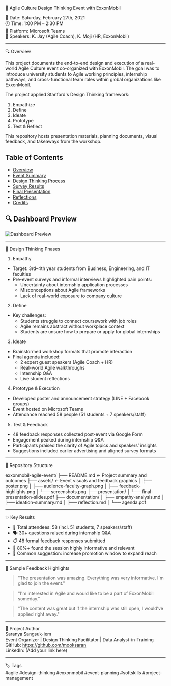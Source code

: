 💼 Agile Culture Design Thinking Event with ExxonMobil

📅 Date: Saturday, February 27th, 2021  
🕐 Time: 1:00 PM – 2:30 PM  
📍 Platform: Microsoft Teams  
🎤 Speakers: K. Jay (Agile Coach), K. Moji (HR, ExxonMobil)

---

🔍 Overview

This project documents the end-to-end design and execution of a real-world Agile Culture event co-organized with ExxonMobil. The goal was to introduce university students to Agile working principles, internship pathways, and cross-functional team roles within global organizations like ExxonMobil.

The project applied Stanford's Design Thinking framework:
1. Empathize  
2. Define  
3. Ideate  
4. Prototype  
5. Test & Reflect

This repository hosts presentation materials, planning documents, visual feedback, and takeaways from the workshop.


## Table of Contents
- [Overview](#overview)
- [Event Summary](#event-summary)
- [Design Thinking Process](#design-thinking-process)
- [Survey Results](#survey-results)
- [Final Presentation](#final-presentation)
- [Reflections](#reflections)
- [Credits](#credits)

## 🔍 Dashboard Preview

![Dashboard Preview](assets/dashboard-preview.png)

---	

🧠 Design Thinking Phases

1. Empathy
- Target: 3rd–4th year students from Business, Engineering, and IT faculties
- Pre-event surveys and informal interviews highlighted pain points:
  - Uncertainty about internship application processes
  - Misconceptions about Agile frameworks
  - Lack of real-world exposure to company culture

2. Define
- Key challenges:
  - Students struggle to connect coursework with job roles
  - Agile remains abstract without workplace context
  - Students are unsure how to prepare or apply for global internships

3. Ideate
- Brainstormed workshop formats that promote interaction
- Final agenda included:
  - 2 expert guest speakers (Agile Coach + HR)
  - Real-world Agile walkthroughs
  - Internship Q&A
  - Live student reflections

4. Prototype & Execution
- Developed poster and announcement strategy (LINE + Facebook groups)
- Event hosted on Microsoft Teams
- Attendance reached 58 people (51 students + 7 speakers/staff)

5. Test & Feedback
- 48 feedback responses collected post-event via Google Form
- Engagement peaked during internship Q&A
- Participants praised the clarity of Agile topics and speakers’ insights
- Suggestions included earlier advertising and aligned survey formats

---

📂 Repository Structure

exxonmobil-agile-event/
├── README.md                      ← Project summary and outcomes
├── assets/                        ← Event visuals and feedback graphics
│   ├── poster.png
│   ├── audience-faculty-graph.png
│   ├── feedback-highlights.png
│   └── screenshots.png
├── presentation/
│   └── final-presentation-slides.pdf
├── documentation/
│   ├── empathy-analysis.md
│   ├── ideation-summary.md
│   ├── reflection.md
│   └── agenda.pdf

---

✨ Key Results

- 🎯 Total attendees: 58 (incl. 51 students, 7 speakers/staff)
- 🗣️ 30+ questions raised during internship Q&A
- 📋 48 formal feedback responses submitted
- 💬 80%+ found the session highly informative and relevant
- 📣 Common suggestion: increase promotion window to expand reach

---

💬 Sample Feedback Highlights

> "The presentation was amazing. Everything was very informative. I'm glad to join the event."

> "I'm interested in Agile and would like to be a part of ExxonMobil someday."

> "The content was great but if the internship was still open, I would’ve applied right away."

---

👤 Project Author  
Saranya Sangsuk-iem  
Event Organizer | Design Thinking Facilitator | Data Analyst-in-Training  
GitHub: https://github.com/mooksaran  
LinkedIn: (Add your link here)

---

🏷 Tags  
#agile #design-thinking #exxonmobil #event-planning #softskills #project-management
